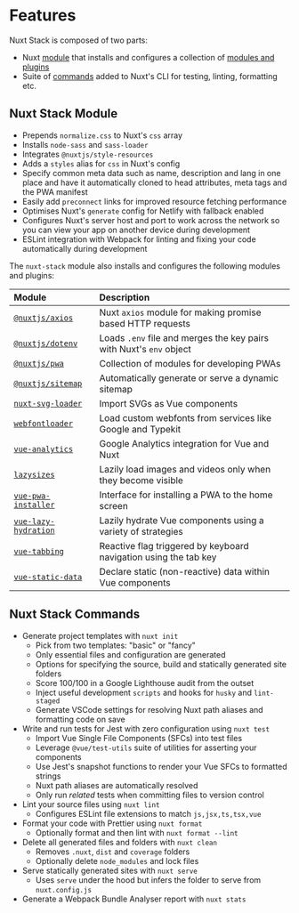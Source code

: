 # Features

Nuxt Stack is composed of two parts:

- Nuxt [module](/module/) that installs and configures a collection of [modules and plugins](/module/plugins.html)
- Suite of [commands](/commands/) added to Nuxt's CLI for testing, linting, formatting etc.

## Nuxt Stack Module

- Prepends `normalize.css` to Nuxt's `css` array
- Installs `node-sass` and `sass-loader`
- Integrates `@nuxtjs/style-resources`
- Adds a `styles` alias for `css` in Nuxt's config
- Specify common meta data such as name, description and lang in one place and have it automatically cloned to head attributes, meta tags and the PWA manifest
- Easily add `preconnect` links for improved resource fetching performance
- Optimises Nuxt's `generate` config for Netlify with fallback enabled
- Configures Nuxt's server host and port to work across the network so you can view your app on another device during development
- ESLint integration with Webpack for linting and fixing your code automatically during development

The `nuxt-stack` module also installs and configures the following modules and plugins:

| Module                                     | Description                                                         |
| :----------------------------------------- | :------------------------------------------------------------------ |
| [`@nuxtjs/axios`][nuxt-axios]              | Nuxt `axios` module for making promise based HTTP requests          |
| [`@nuxtjs/dotenv`][nuxt-dotenv]            | Loads `.env` file and merges the key pairs with Nuxt's `env` object |
| [`@nuxtjs/pwa`][nuxt-pwa]                  | Collection of modules for developing PWAs                           |
| [`@nuxtjs/sitemap`][nuxt-sitemap]          | Automatically generate or serve a dynamic sitemap                   |
| [`nuxt-svg-loader`][nuxt-svg-loader]       | Import SVGs as Vue components                                       |
| [`webfontloader`][webfontloader]           | Load custom webfonts from services like Google and Typekit          |
| [`vue-analytics`][vue-analytics]           | Google Analytics integration for Vue and Nuxt                       |
| [`lazysizes`][lazysizes]                   | Lazily load images and videos only when they become visible         |
| [`vue-pwa-installer`][vue-pwa-installer]   | Interface for installing a PWA to the home screen                   |
| [`vue-lazy-hydration`][vue-lazy-hydration] | Lazily hydrate Vue components using a variety of strategies         |
| [`vue-tabbing`][vue-tabbing]               | Reactive flag triggered by keyboard navigation using the tab key    |
| [`vue-static-data`][vue-static-data]       | Declare static (non-reactive) data within Vue components            |

## Nuxt Stack Commands

- Generate project templates with `nuxt init`
  - Pick from two templates: "basic" or "fancy"
  - Only essential files and configuration are generated
  - Options for specifying the source, build and statically generated site folders
  - Score 100/100 in a Google Lighthouse audit from the outset
  - Inject useful development `scripts` and hooks for `husky` and `lint-staged`
  - Generate VSCode settings for resolving Nuxt path aliases and formatting code on save
- Write and run tests for Jest with zero configuration using `nuxt test`
  - Import Vue Single File Components (SFCs) into test files
  - Leverage `@vue/test-utils` suite of utilities for asserting your components
  - Use Jest's snapshot functions to render your Vue SFCs to formatted strings
  - Nuxt path aliases are automatically resolved
  - Only run _related_ tests when committing files to version control
- Lint your source files using `nuxt lint`
  - Configures ESLint file extensions to match `js,jsx,ts,tsx,vue`
- Format your code with Prettier using `nuxt format`
  - Optionally format and then lint with `nuxt format --lint`
- Delete all generated files and folders with `nuxt clean`
  - Removes `.nuxt`, `dist` and `coverage` folders
  - Optionally delete `node_modules` and lock files
- Serve statically generated sites with `nuxt serve`
  - Uses `serve` under the hood but infers the folder to serve from `nuxt.config.js`
- Generate a Webpack Bundle Analyser report with `nuxt stats`

[nuxt-axios]: https://axios.nuxtjs.org
[nuxt-dotenv]: https://www.npmjs.com/package/@nuxtjs/dotenv
[nuxt-pwa]: https://pwa.nuxtjs.org
[nuxt-sitemap]: https://www.npmjs.com/package/@nuxtjs/sitemap
[nuxt-svg-loader]: https://www.npmjs.com/package/nuxt-svg-loader
[webfontloader]: https://www.npmjs.com/package/webfontloader
[vue-analytics]: https://www.npmjs.com/package/vue-analytics
[lazysizes]: https://www.npmjs.com/package/lazysizes
[vue-pwa-installer]: https://www.npmjs.com/package/vue-pwa-installer
[vue-lazy-hydration]: https://www.npmjs.com/package/vue-lazy-hydration
[vue-tabbing]: https://www.npmjs.com/package/vue-tabbing
[vue-static-data]: https://www.npmjs.com/package/vue-static-data
